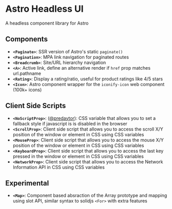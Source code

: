 # Astro Headless UI

A headless component library for Astro

## Components

- **`<Paginate>`**: SSR version of Astro's static `paginate()`
- **`<Pagination>`**: MPA link navigation for paginated routes
- **`<Breadcrumb>`**:  Site/URL hierarchy navigation 
- **`<A>`**: Active link, define an alternative render if `href` prop matches url.pathname
- **`<Rating>`**: Display a rating/ratio, useful for product ratings like 4/5 stars
- **`<Icon>`**: Astro component wrapper for the `iconify-icon` web component (100k+ icons)

## Client Side Scripts

- **`<NoScriptProp>`**: ([@predaytor](https://twitter.com/thepredaytor/status/1576322225606516736)): CSS variable that allows you to set a fallback style if javascript is is disabled in the browser
- **`<ScrollProp>`**: Client side script that allows you to access the scroll X/Y position of the window or element in CSS using CSS variables
- **`<MouseProp>`**: Client side script that allows you to access the mouse X/Y position of the window or element in CSS using CSS variables
- **`<KeyboardProp>`**: Client side script that allows you to access the last key pressed in the window or element in CSS using CSS variables
- **`<NetworkProp>`**: Client side script that allows you to access the Network Information API in CSS using CSS variables

## Experimental

- **`<Map>`**: Component based absraction of the Array prototype and mapping using slot API, similar syntax to solidjs `<For>` with extra features